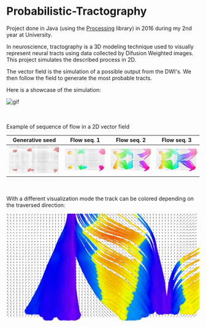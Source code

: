 # Probabilistic-Tractography

Project done in Java (using the [Processing](https://processing.org/) library) in 2016 during my 2nd year at University.

In neuroscience, tractography is a 3D modeling technique used to visually represent neural tracts using data collected by Difusion Weighted images.
This project simulates the described process in 2D.

The vector field is the simulation of a possible output from the DWI's. We then follow the field to generate the most probable tracts.

Here is a showcase of the simulation:

![gif](screenshots/showcase.gif)

<br><br>
Example of sequence of flow in a 2D vector field<br>

| Generative seed | Flow seq. 1 | Flow seq. 2 | Flow seq. 3
:----:|:----:|:----:|:----:
<img src="/screenshots/trat_seq_seed.png" width="220"/> | <img src="/screenshots/trat_seq_2.png" width="220"/> | <img src="/screenshots/trat_seq_3.png" width="220"/> | <img src="/screenshots/trat_3.png" width="220"/>

<br><br>
With a different visualization mode the track can be colored depending on the traversed direction:<br>
<p align="center">
  <img src="/screenshots/trat_1.png" width="600"/>
</p>
